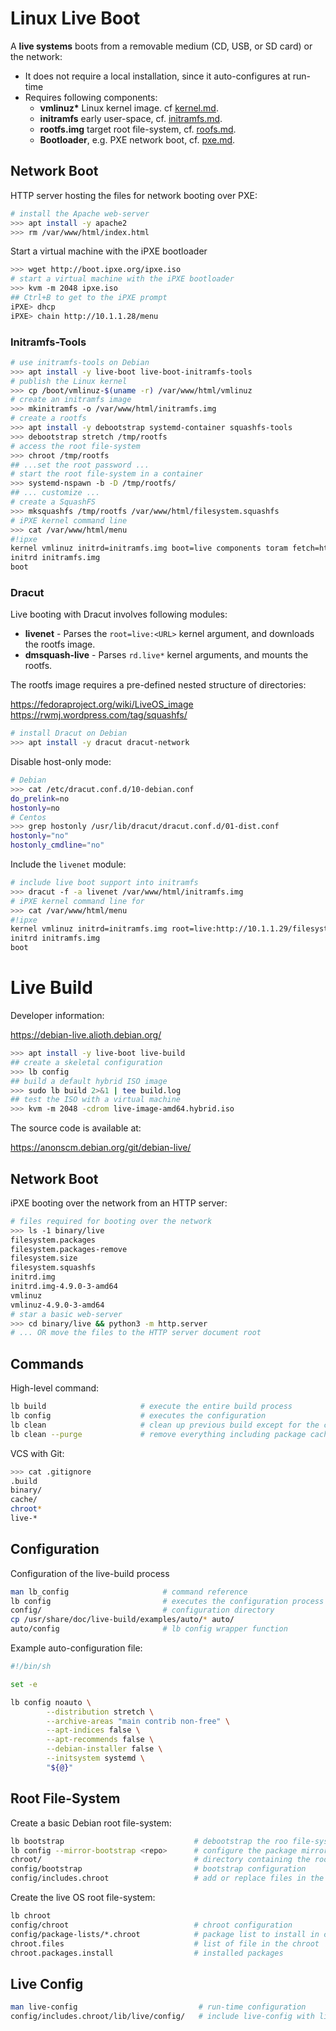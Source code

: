 # Linux Live Boot

A **live systems** boots from a removable medium (CD, USB, or SD card) or the network:

* It does not require a local installation, since it auto-configures at run-time
* Requires following components:
  - __vmlinuz*__ Linux kernel image. cf [kernel.md](kernel.md).
  - **initramfs** early user-space, cf. [initramfs.md](initramfs.md).
  - **rootfs.img** target root file-system, cf. [roofs.md](rootfs.md).
  - **Bootloader**, e.g. PXE network boot, cf. [pxe.md](../net/pxe.md).

## Network Boot

HTTP server hosting the files for network booting over PXE: 

```bash
# install the Apache web-server
>>> apt install -y apache2
>>> rm /var/www/html/index.html
```

Start a virtual machine with the iPXE bootloader

```bash
>>> wget http://boot.ipxe.org/ipxe.iso
# start a virtual machine with the iPXE bootloader
>>> kvm -m 2048 ipxe.iso
## Ctrl+B to get to the iPXE prompt
iPXE> dhcp
iPXE> chain http://10.1.1.28/menu
```

### Initramfs-Tools

```bash
# use initramfs-tools on Debian
>>> apt install -y live-boot live-boot-initramfs-tools
# publish the Linux kernel
>>> cp /boot/vmlinuz-$(uname -r) /var/www/html/vmlinuz
# create an initramfs image
>>> mkinitramfs -o /var/www/html/initramfs.img
# create a rootfs
>>> apt install -y debootstrap systemd-container squashfs-tools
>>> debootstrap stretch /tmp/rootfs
# access the root file-system
>>> chroot /tmp/rootfs
## ...set the root password ...
# start the root file-system in a container
>>> systemd-nspawn -b -D /tmp/rootfs/
## ... customize ...
# create a SquashFS
>>> mksquashfs /tmp/rootfs /var/www/html/filesystem.squashfs
# iPXE kernel command line
>>> cat /var/www/html/menu
#!ipxe
kernel vmlinuz initrd=initramfs.img boot=live components toram fetch=http://10.1.1.28/filesystem.squashfs
initrd initramfs.img
boot
```

### Dracut


Live booting with Dracut involves following modules:

* **livenet** - Parses the `root=live:<URL>` kernel argument, and downloads the rootfs image.
* **dmsquash-live**  - Parses `rd.live*` kernel arguments, and mounts the rootfs. 

The rootfs image requires a pre-defined nested structure of directories:

<https://fedoraproject.org/wiki/LiveOS_image>  
<https://rwmj.wordpress.com/tag/squashfs/>

```bash
# install Dracut on Debian
>>> apt install -y dracut dracut-network
```

Disable host-only mode:

```bash
# Debian
>>> cat /etc/dracut.conf.d/10-debian.conf
do_prelink=no
hostonly=no
# Centos
>>> grep hostonly /usr/lib/dracut/dracut.conf.d/01-dist.conf
hostonly="no"
hostonly_cmdline="no"
```

Include the `livenet` module:

```bash
# include live boot support into initramfs
>>> dracut -f -a livenet /var/www/html/initramfs.img
# iPXE kernel command line for
>>> cat /var/www/html/menu
#!ipxe
kernel vmlinuz initrd=initramfs.img root=live:http://10.1.1.29/filesystem.squashfs
initrd initramfs.img
boot
```

# Live Build

Developer information:

<https://debian-live.alioth.debian.org/>

```bash
>>> apt install -y live-boot live-build
## create a skeletal configuration
>>> lb config
## build a default hybrid ISO image 
>>> sudo lb build 2>&1 | tee build.log
## test the ISO with a virtual machine
>>> kvm -m 2048 -cdrom live-image-amd64.hybrid.iso
```

The source code is available at:

<https://anonscm.debian.org/git/debian-live/>


## Network Boot

iPXE booting over the network from an HTTP server:

```bash
# files required for booting over the network
>>> ls -1 binary/live                            
filesystem.packages
filesystem.packages-remove
filesystem.size
filesystem.squashfs
initrd.img
initrd.img-4.9.0-3-amd64
vmlinuz
vmlinuz-4.9.0-3-amd64
# star a basic web-server
>>> cd binary/live && python3 -m http.server
# ... OR move the files to the HTTP server document root
```

## Commands

High-level command:

```bash
lb build                     # execute the entire build process
lb config                    # executes the configuration
lb clean                     # clean up previous build except for the cache
lb clean --purge             # remove everything including package cache
```

VCS with Git:

```bash
>>> cat .gitignore 
.build
binary/
cache/
chroot*
live-*
```

## Configuration

Configuration of the live-build process

```bash
man lb_config                     # command reference
lb config                         # executes the configuration process
config/                           # configuration directory
cp /usr/share/doc/live-build/examples/auto/* auto/
auto/config                       # lb config wrapper function
```

Example auto-configuration file:

```bash
#!/bin/sh

set -e

lb config noauto \
        --distribution stretch \
        --archive-areas "main contrib non-free" \
        --apt-indices false \
        --apt-recommends false \
        --debian-installer false \
        --initsystem systemd \
        "${@}"
```

## Root File-System

Create a basic Debian root file-system:

```bash
lb bootstrap                             # debootstrap the roo file-system
lb config --mirror-bootstrap <repo>      # configure the package mirror used 
chroot/                                  # directory containing the root file-system
config/bootstrap                         # bootstrap configuration
config/includes.chroot                   # add or replace files in the chroot/
```

Create the live OS root file-system:

```bash
lb chroot
config/chroot                            # chroot configuration
config/package-lists/*.chroot            # package list to install in chroot
chroot.files                             # list of file in the chroot
chroot.packages.install                  # installed packages
```

## Live Config

```bash
man live-config                           # run-time configuration 
config/includes.chroot/lib/live/config/   # include live-config with live-build
```



